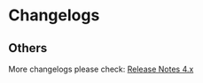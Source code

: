 # Changelogs

## Others

More changelogs please check: [Release Notes 4.x](https://docs.agora.io/en/video-calling/reference/release-notes?platform=web)
